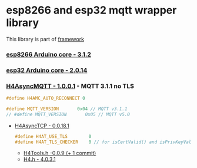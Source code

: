 # esp8266 and esp32 mqtt wrapper library

This library is part of [framework](https://github.com/serek4/esp-basic)

### [esp8266 Arduino core - 3.1.2](https://github.com/esp8266/Arduino/tree/3.1.2)

### [esp32 Arduino core - 2.0.14](https://github.com/espressif/arduino-esp32/tree/2.0.14)

### [H4AsyncMQTT - 1.0.0.1](https://github.com/serek4/H4AsyncMQTT/tree/1.0.0.1) - MQTT 3.1.1 no TLS

```cpp
#define H4AMC_AUTO_RECONNECT 0

#define MQTT_VERSION       0x04 // MQTT v3.1.1
// #define MQTT_VERSION       0x05 // MQTT v5.0
```

- [H4AsyncTCP - 0.0.18.1](https://github.com/serek4/H4AsyncTCP/tree/0.0.18.1)  

    ```cpp
    #define H4AT_USE_TLS        0
    #define H4AT_TLS_CHECKER    0 // for isCertValid() and isPrivKeyValid()
    ```

    - [H4Tools.h -0.0.9 (+ 1 commit)](https://github.com/serek4/H4Tools/tree/2171049ff95d7fe1867504f66bc3affc3aacc9f9)  
    - [H4.h - 4.0.3.1](https://github.com/serek4/H4/tree/4.0.3.1)  
